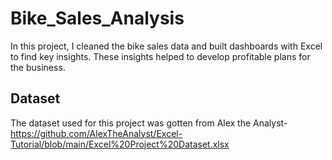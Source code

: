 # Bike_Sales_Analysis

In this project, I cleaned the bike sales data and built dashboards with Excel to find key insights. These insights helped to develop profitable plans for the business.

## Dataset
The dataset used for this project was gotten from Alex the Analyst- https://github.com/AlexTheAnalyst/Excel-Tutorial/blob/main/Excel%20Project%20Dataset.xlsx
